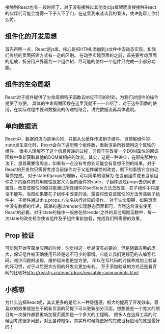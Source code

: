接触到React也有一段时间了，对于没有接触过其他类似js框架而直接接触React的伙伴们可能会觉得一下子入不了门，在这里我来谈谈我的看法，或许能帮上你什么忙。

## 组件化的开发思想

首先声明一点，React是js库，核心是把HTML添加到js文件中去动态实现。和我们传统的页面搭建方式有一定的区别。
在动手实现页面的之前，首先要考虑页面的组成，拆分用户界面为一个组件树，尽可能的使每一个组件只完成一小部分功能。

## 组件的生命周期

React对于组件提供了生命周期钩子函数去响应不同的时刻，为我们对组件的操作提供了方便。
具体的生命周期函数在这里我就不一一介绍了，对于这些函数的使用，在实际过程中要和数据流的传递相结合。讲完数据流再具体说明。

## 单向数据流

React中，数据的流向是单向的，只能从父组件传递到子组件。当顶层组件的state发生变化时，React会向下遍历整个组件数，重新渲染所有使用这个属性的组件。
很多人理解不了这个信息传递的过程，习惯于在改变一个DOM属性的回调函数中重新获取其他的DOM做相应的改变。其实，这是一种进步，在原先那种方法下，思路需要很周全，如果有一点没有考虑到可能会有意想不到的结果。对于React的开发你只需要考虑当前操作对于父组件属性的改变，剩下的事情它会自动帮你完成。
对于state和props的理解，可以简单的理解为 在当前组件或者当前组件之下的组件的共用属性就定义为当前组件的state，子组件通过props去访问该属性。改变该属性的值只能通过所在组件的setState方法去改变，在子组件中只是读不能写。当然如果要在子组件中改变的话，需要将改变该属性的方法传递到子组件中，子组件通过this.props.方法名执行对应的操作。
对于生命周期，如果页面中没有数据的传递，简单的通过render实现静态页面即可，当然这样没有使用React的必要。对于state的操作一般放在除render之外的其他周期函数中，每一次state的改变都会使该组件及子组件重新加载，完成我们所需要的效果。

## Prop 验证

可能刚开始写简单应用的时候，你觉得这一步是没有必要的，但是随着应用的庞大，保证组件被正确使用已经是必不可少的事情。它能让我们更规范的去编写代码，减少问题的出现，维护起来也更加方便。
所以在写代码的时候养成加上验证的好习惯，对于以后更大应用的开发会更加有利。
至于添加验证的方式还是看官网的比较好<a>http://reactjs.cn/react/docs/reusable-components.html</a>

## 小感想

为什么选择React呢，其实更多的是给人一种舒适感，极大的提高了开发效率。最喜欢的效果就是在不刷新页面的前提下可以更新部分页面。想想要是一个庞大的项目每一次操作都要重新加载页面那是一个多大的工程啊。
很多人在选择工具的时候回考虑很多问题，对比各种框架。其实有时候能更好的完成目标应用的就是最好的！
